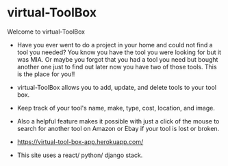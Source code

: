 # virtual-ToolBox

Welcome to virtual-ToolBox

- Have you ever went to do a project in your home and could not find a tool you needed? You know you have the tool you were looking for but it was MIA. Or maybe you forgot that you had a tool you need but bought another one just to find out later now you have two of those tools. This is the place for you!!

- virtual-ToolBox allows you to add, update, and delete tools to your tool box.

- Keep track of your tool's name, make, type, cost, location, and image.

- Also a helpful feature makes it possible with just a click of the mouse to search for another tool on Amazon or Ebay if your tool is lost or broken.

* https://virtual-tool-box-app.herokuapp.com/

* This site uses a react/ python/ django stack.
